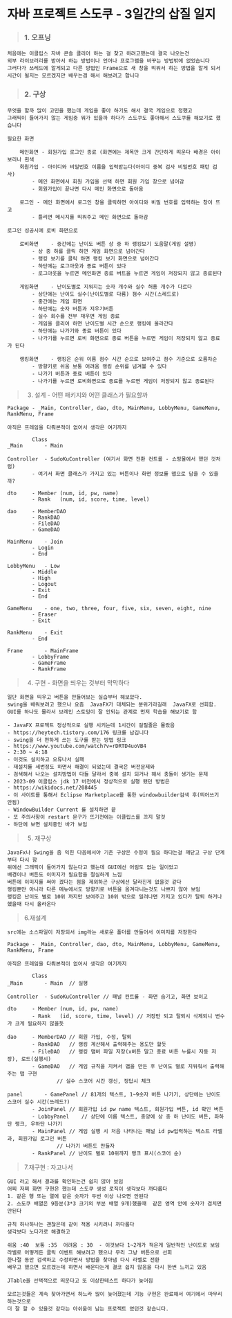 # 자바 프로젝트 스도쿠 - 3일간의 삽질 일지

>### 1. 오프닝

	처음에는 이클립스 자바 콘솔 클리어 하는 걸 찾고 하려고했는데 결국 나오는건
	외부 라이브러리를 받아서 하는 방법이나 언어나 프로그램을 바꾸는 방법밖에 없었습니다
	그러다가 쓰레드에 알게되고 다른 방법인 Frame으로 새 창을 띄워서 하는 방법을 알게 되서 
	시간이 될지는 모르겠지만 배우는겸 해서 해보려고 합니다

>### 2. 구상 

	무엇을 할까 많이 고민을 했는데 게임을 좋아 하기도 해서 결국 게임으로 정했고
	그래픽이 들어가지 않는 게임중 뭐가 있을까 하다가 스도쿠도 좋아해서 스도쿠를 해보기로 했습니다
 
	필요한 화면
   
		메인화면 - 회원가입 로그인 종료 (화면에는 제목만 크게 간단하게 띄운다 배경은 아이보리나 흰색
		회원가입 - 아이디와 비밀번호 이름을 입력받는다(아이디 중복 검사 비밀번호 패턴 검사)
			- 메인 화면에서 회원 가입을 선택 하면 회원 가입 창으로 넘어감
			- 회원가입이 끝나면 다시 메인 화면으로 돌아옴

		로그인	- 메인 화면에서 로그인 창을 클릭하면 아이디와 비밀 번호를 입력하는 창이 뜨고 
			- 틀리면 메시지를 띄워주고 메인 화면으로 돌아감
  
	로그인 성공시에 로비 화면으로

		로비화면	- 중간에는 난이도 버튼 상 중 하 랭킹보기 도움말(게임 설명)
			- 상 중 하를 클릭 하면 게임 화면으로 넘어간다
			- 랭킹 보기를 클릭 하면 랭킹 보기 화면으로 넘어간다
			- 하단에는 로그아웃과 종료 버튼이 있다
			- 로그아웃을 누르면 메인화면 종료 버트을 누르면 게임이 저장되지 않고 종료된다

		게임화면	- 난이도별로 지워지는 숫자 개수와 실수 허용 개수가 다르다
			- 상단에는 난이도 실수(난이도별로 다름) 점수 시간(스레드로)
			- 중간에는 게임 화면
			- 하단에는 숫자 버튼과 지우기버튼
			- 실수 회수를 전부 채우면 게임 종료
			- 게임을 클리어 하면 난이도별 시간 순으로 랭킹에 올라간다
			- 하단에는 나가기와 종료 버튼이 있다
			- 나가기를 누르면 로비 화면으로 종료 버튼을 누르면 게임이 저장되지 않고 종료가 된다

		랭킹화면	- 랭킹은 순위 이름 점수 시간 순으로 보여주고 점수 기준으로 오름차순
			- 방향키로 쉬움 보통 어려움 랭킹 순위를 넘겨볼 수 있다
			- 나가기 버튼과 종료 버튼이 있다
			- 나가기를 누르면 로비화면으로 종료를 누르면 게임이 저장되지 않고 종료된다
               
>3. 설계 - 어떤 패키지와 어떤 클래스가 필요할까

	Package - _Main, Controller, dao, dto, MainMenu, LobbyMenu, GameMenu, RankMenu, Frame
	
	아직은 프레임을 다뤄본적이 없어서 생각은 여기까지

			Class
	_Main 		- Main

	Controller	- SudoKuController (여기서 화면 전환 컨트롤 - 쇼핑몰에서 했던 것처럼)
			- 여기서 화면 클래스가 가지고 있는 버튼이나 화면 정보를 맵으로 담을 수 있을까?

	dto		- Member (num, id, pw, name)
			- Rank   (num, id, score, time, level)

	dao		- MemberDAO
			- RankDAO
			- FileDAO
			- GameDAO

	MainMenu	- Join
			- Login
			- End

	LobbyMenu	- Low
			- Middle
			- High
			- Logout
			- Exit
			- End

	GameMenu	- one, two, three, four, five, six, seven, eight, nine
			- Eraser
			- Exit
		
	RankMenu	- Exit
			- End

	Frame		- MainFrame
			- LobbyFrame
			- GameFrame
			- RankFrame

>4. 구현 - 화면을 띄우는 것부터 막막하다

	일단 화면을 띄우고 버튼을 만들어보는 실습부터 해보았다.
	swing을 배워보려고 했으나 요즘  JavaFX가 대체되는 분위기라길래  JavaFX로 선회함.
	GUI를 하나도 몰라서 브레인 스토밍이 잘 안되는 관계로 먼저 학습을 해보기로 함

	- JavaFX 프로젝트 정상적으로 실행 시키는데 1시간이 걸릴줄은 몰랐음
	- https://heytech.tistory.com/176 링크를 남깁니다
	- swing을 더 편하게 쓰는 도구를 받는 방법 링크
	- https://www.youtube.com/watch?v=rDRTD4uoVB4 
	- 2:30 ~ 4:18
	- 이것도 설치하고 오류나서 실패
	- 재설치를 세번정도 하면서 해결이 되었는데 결국은 버전문제와
	- 검색해서 나오는 설치방법이 다들 달라서 중복 설치 되거나 해서 충돌이 생기는 문제
	- 2023-09 이클립스 jdk 17 버전에서 정상적으로 실행 됐던 방법은
	- https://wikidocs.net/208445
	- 이 사이트를 통해서 Eclipse Marketplace를 통한 windowbuilder검색 후(띄어쓰기 안됨)
	- WindowBuilder Current 를 설치하면 끝
	- 또 주의사항이 restart 문구가 뜨기전에는 이클립스를 끄지 말것 
	- 하단에 보면 설치중인 바가 보임

>5. 재구상

	JavaFx나 Swing을 좀 익힌 다음에서야 기존 구상은 수정이 필요 하다는걸 깨닫고 구상 단계부터 다시 함
	위에선 그래픽이 들어가지 않는다고 했는데 GUI에선 어림도 없는 일이었고 
	배경이나 버튼도 이미지가 필요함을 절실하게 느낌
	버튼에 이미지를 써야 겠다는 점을 제외하곤 구상에선 달라진게 없을것 같다
	랭킹뿐만 아니라 다른 메뉴에서도 방향키로 버튼을 옴겨다니는것도 나쁘지 않아 보임
	랭킹은 난이도 별로 10위 까지만 보여주고 10위 밖으로 밀려나면 가지고 있다가 탈퇴 하거나 했을때 다시 올라온다

>6.재설계 
	
	src에는 소스파일이 저장되서 img라는 새로운 폴더를 만들어서 이미지를 저장한다

	Package - _Main, Controller, dao, dto, MainMenu, LobbyMenu, GameMenu, RankMenu, Frame
	
	아직은 프레임을 다뤄본적이 없어서 생각은 여기까지

			Class
	_Main 		- Main	// 실행

	Controller	- SudoKuController // 패널 컨트롤 - 화면 숨기고, 화면 보이고

	dto		- Member (num, id, pw, name)	  
			- Rank   (id, score, time, level) // 저장만 되고 탈퇴시 삭제되니 변수가 크게 필요하지 않을듯

	dao		- MemberDAO	// 회원 가입, 수정, 탈퇴
			- RankDAO	// 랭킹 계산해서 출력해주는 용도만 할듯
			- FileDAO	// 랭킹 맴버 파일 저장(x버튼 말고 종료 버튼 누를시 자동 저장), 로드(실행시)
			- GameDAO	// 게임 규칙을 지켜서 맵을 만든 후 난이도 별로 지워줘서 출력해주는 맵 구현
					// 실수 스코어 시간 갱신, 정답시 체크 
	
	panel		- GamePanel	// 81개의 텍스트, 1~9숫자 버튼 나가기, 상단에는 난이도 스코어 실수 시간(쓰레드?)
			- JoinPanel	// 회원가입 id pw name 텍스트, 회원가입 버튼, id 확인 버튼
			- LobbyPanel	// 상단에 이름 텍스트, 중앙에 상 중 하 난이도 버튼, 좌하단 랭크, 우하단 나가기
			- MainPanel	// 게임 실행 시 처음 나타나는 패널 id pw입력하는 텍스트 라벨과, 회원가입 로그인 버튼
					// 나가기 버튼도 만들자
			- RankPanel	// 난이도 별로 10위까지 랭크 표시(스코어 순)

>7.재구현 : 자고나서

	GUI 라고 해서 결과를 확인하는건 쉽지 않아 보임 
	어찌 저찌 화면 구현은 했는데 스도쿠 생성 로직이 생각보다 까다롭다
	1. 같은 행 또는 열에 같은 숫자가 두번 이상 나오면 안된다
	2. 스도쿠 배열은 9등분(3*3 크기의 부분 배열 9개)했을때  같은 영역 안에 숫자가 겹치면 안된다

	규칙 하나하나는 괜찮은데 같이 적용 시키려니 까다롭다
	생각보다 노다가로 해결하고

	쉬움 :40  보통 :35  어려움 : 30  - 이것보다 1~2개가 적은게 일반적인 난이도로 보임
	라벨로 어떻게든 클릭 이벤트 해보려고 했으나 무리 그냥 버튼으로 선회
	한나절 동안 검색하고 수정하면서 방법을 찾아냄 다시 라벨로 전환
	배우고 했으면 모르겠는데 하면서 배운다는게 결코 쉽지 않음을 다시 한번 느끼고 있음

	JTable을 선택적으로 띄운다고 또 이상한테스트 하다가 늦어짐

	모르는것들은 계속 찾아가면서 하느라 많이 늦어졌는데 기능 구현은 완료해서 여기에서 마무리 하는것으로
	더 잘 할 수 있을것 같다는 아쉬움이 남는 프로젝트 였던것 같습니다.
	
	
